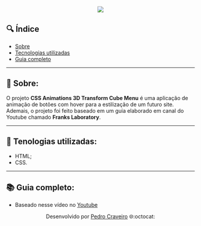 <!-- Colocar uma logo no projeto -->
<!-- HTML -->
<h1 align="center">
    <img src="https://ik.imagekit.io/elankfmjpxmn/CSS_Animations_3D_Transform_Cube_Menu_Tutorial_RB6aqghfQ.gif?updatedAt=1639460032880"> <!-- URL da imagen -->
</h1>

## 🔍 Índice
- [Sobre](#-sobre)
- [Tecnologias utilizadas](#-tecnologias-utilizadas)
- [Guia completo](#-guia-completo)

---

## 📑 Sobre:

O projeto **CSS Animations 3D Transform Cube Menu** é uma aplicação de animação de botões com hover para a estilização de um futuro site. Ademais, o projeto foi feito baseado em um guia elaborado em canal do Youtube chamado **Franks Laboratory**.

---

## 📑 Tenologias utilizadas:

- HTML;
- CSS.

---

## 📚 Guia completo:

- Baseado nesse vídeo no [Youtube](https://www.youtube.com/watch?v=J_W6njFDw1U)

<p align="center">Desenvolvido por <a href ="https://www.linkedin.com/in/pecraveiro/">Pedro Craveiro</a> 🌐:octocat:</p>
